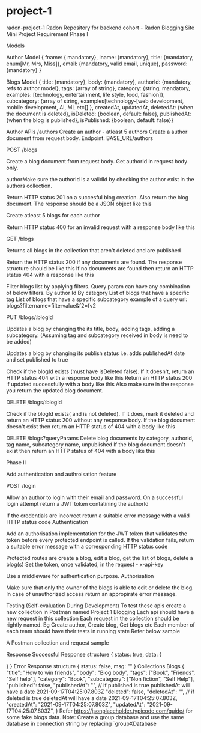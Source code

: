 # project-1
radon-project-1
Radon
Repository for backend cohort - Radon
Blogging Site Mini Project Requirement
Phase I

Models

Author Model
{ fname: { mandatory}, lname: {mandatory}, title: {mandatory, enum[Mr, Mrs, Miss]}, email: {mandatory, valid email, unique}, password: {mandatory} }

Blogs Model
{ title: {mandatory}, body: {mandatory}, authorId: {mandatory, refs to author model}, tags: {array of string}, category: {string, mandatory, examples: [technology, entertainment, life style, food, fashion]}, subcategory: {array of string, examples[technology-[web development, mobile development, AI, ML etc]] }, createdAt, updatedAt, deletedAt: {when the document is deleted}, isDeleted: {boolean, default: false}, publishedAt: {when the blog is published}, isPublished: {boolean, default: false}}


Author APIs /authors
Create an author - atleast 5 authors
Create a author document from request body. Endpoint: BASE_URL/authors

POST /blogs

Create a blog document from request body. Get authorId in request body only.

 authorMake sure the authorId is a validId by checking the author exist in the authors collection.

Return HTTP status 201 on a succesful blog creation. Also return the blog document. The response should be a JSON object like this


Create atleast 5 blogs for each author

Return HTTP status 400 for an invalid request with a response body like this


GET /blogs

Returns all blogs in the collection that aren't deleted and are published

Return the HTTP status 200 if any documents are found. The response structure should be like this
If no documents are found then return an HTTP status 404 with a response like this



Filter blogs list by applying filters. Query param can have any combination of below filters.
By author Id
By category
List of blogs that have a specific tag
List of blogs that have a specific subcategory example of a query url: blogs?filtername=filtervalue&f2=fv2




PUT /blogs/:blogId

Updates a blog by changing the its title, body, adding tags, adding a subcategory. (Assuming tag and subcategory received in body is need to be added)

Updates a blog by changing its publish status i.e. adds publishedAt date and set published to true

Check if the blogId exists (must have isDeleted false). If it doesn't, return an HTTP status 404 with a response body like this
Return an HTTP status 200 if updated successfully with a body like this
Also make sure in the response you return the updated blog document.



DELETE /blogs/:blogId

Check if the blogId exists( and is not deleted). If it does, mark it deleted and return an HTTP status 200 without any response body.
If the blog document doesn't exist then return an HTTP status of 404 with a body like this


DELETE /blogs?queryParams
Delete blog documents by category, authorid, tag name, subcategory name, unpublished
If the blog document doesn't exist then return an HTTP status of 404 with a body like this


Phase II

Add authentication and authroisation feature

POST /login

Allow an author to login with their email and password. On a successful login attempt return a JWT token contatining the authorId

If the credentials are incorrect return a suitable error message with a valid HTTP status code
Authentication


Add an authorisation implementation for the JWT token that validates the token before every protected endpoint is called. If the validation fails, return a suitable error message with a corresponding HTTP status code

Protected routes are create a blog, edit a blog, get the list of blogs, delete a blog(s)
Set the token, once validated, in the request - x-api-key

Use a middleware for authentication purpose.
Authorisation

Make sure that only the owner of the blogs is able to edit or delete the blog.
In case of unauthorized access return an appropirate error message.

Testing (Self-evaluation During Development)
To test these apis create a new collection in Postman named Project 1 Blogging
Each api should have a new request in this collection
Each request in the collection should be rightly named. Eg Create author, Create blog, Get blogs etc
Each member of each team should have their tests in running state
Refer below sample

A Postman collection and request sample

Response
Successful Response structure
{
  status: true,
  data: {

  }
}
Error Response structure
{
  status: false,
  msg: ""
}
Collections
Blogs
{
  "title": "How to win friends",
  "body": "Blog body",
  "tags": ["Book", "Friends", "Self help"],
  "category": "Book",
  "subcategory": ["Non fiction", "Self Help"],
  "published": false,
  "publishedAt": "", // if published is true publishedAt will have a date 2021-09-17T04:25:07.803Z
  "deleted": false,
  "deletedAt": "", // if deleted is true deletedAt will have a date 2021-09-17T04:25:07.803Z,
  "createdAt": "2021-09-17T04:25:07.803Z",
  "updatedAt": "2021-09-17T04:25:07.803Z",
}
Refer https://jsonplaceholder.typicode.com/guide/ for some fake blogs data.
Note: Create a group database and use the same database in connection string by replacing `groupXDatabase